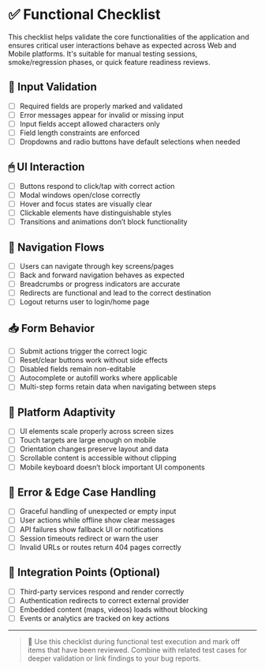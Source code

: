 # ✅ Functional Checklist

This checklist helps validate the core functionalities of the application and ensures critical user interactions behave as expected across Web and Mobile platforms. It's suitable for manual testing sessions, smoke/regression phases, or quick feature readiness reviews.

## 🧪 Input Validation

- [ ] Required fields are properly marked and validated  
- [ ] Error messages appear for invalid or missing input  
- [ ] Input fields accept allowed characters only  
- [ ] Field length constraints are enforced  
- [ ] Dropdowns and radio buttons have default selections when needed

## 🖱 UI Interaction

- [ ] Buttons respond to click/tap with correct action  
- [ ] Modal windows open/close correctly  
- [ ] Hover and focus states are visually clear  
- [ ] Clickable elements have distinguishable styles  
- [ ] Transitions and animations don’t block functionality

## 🔄 Navigation Flows

- [ ] Users can navigate through key screens/pages  
- [ ] Back and forward navigation behaves as expected  
- [ ] Breadcrumbs or progress indicators are accurate  
- [ ] Redirects are functional and lead to the correct destination  
- [ ] Logout returns user to login/home page

## 📥 Form Behavior

- [ ] Submit actions trigger the correct logic  
- [ ] Reset/clear buttons work without side effects  
- [ ] Disabled fields remain non-editable  
- [ ] Autocomplete or autofill works where applicable  
- [ ] Multi-step forms retain data when navigating between steps

## 📱 Platform Adaptivity

- [ ] UI elements scale properly across screen sizes  
- [ ] Touch targets are large enough on mobile  
- [ ] Orientation changes preserve layout and data  
- [ ] Scrollable content is accessible without clipping  
- [ ] Mobile keyboard doesn’t block important UI components

## 🧼 Error & Edge Case Handling

- [ ] Graceful handling of unexpected or empty input  
- [ ] User actions while offline show clear messages  
- [ ] API failures show fallback UI or notifications  
- [ ] Session timeouts redirect or warn the user  
- [ ] Invalid URLs or routes return 404 pages correctly

## 🧩 Integration Points (Optional)

- [ ] Third-party services respond and render correctly  
- [ ] Authentication redirects to correct external provider  
- [ ] Embedded content (maps, videos) loads without blocking  
- [ ] Events or analytics are tracked on key actions

---

> 🧠 Use this checklist during functional test execution and mark off items that have been reviewed. Combine with related test cases for deeper validation or link findings to your bug reports.